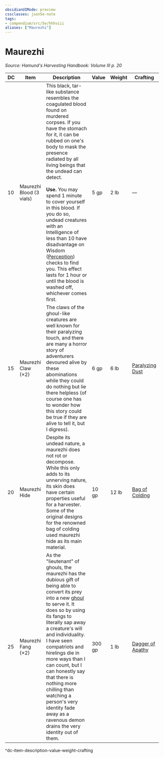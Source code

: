 ```yaml
---
obsidianUIMode: preview
cssclasses: json5e-note
tags:
- compendium/src/5e/hhhviii
aliases: ["Maurezhi"]
---
```

# Maurezhi
*Source: Hamund's Harvesting Handbook: Volume III p. 20* 

| DC | Item | Description | Value | Weight | Crafting |
|----|------|-------------|-------|--------|----------|
| 10 | Maurezhi Blood (3 vials) | This black, tar-like substance resembles the coagulated blood found on murdered corpses. If you have the stomach for it, it can be rubbed on one's body to mask the presence radiated by all living beings that the undead can detect.<br /><br />**Use.** You may spend 1 minute to cover yourself in this blood. If you do so, undead creatures with an Intelligence of less than 10 have disadvantage on Wisdom ([Perception](/compendium/rules/skills.md#Perception)) checks to find you. This effect lasts for 1 hour or until the blood is washed off, whichever comes first. | 5 gp | 2 lb | — |
| 15 | Maurezhi Claw (×2) | The claws of the ghoul-like creatures are well known for their paralyzing touch, and there are many a horror story of adventurers devoured alive by these abominations while they could do nothing but lie there helpless (of course one has to wonder how this story could be true if they are alive to tell it, but I digress). | 6 gp | 6 lb | [Paralyzing Dust](compendium/items/paralyzing-dust-hhhvi.md) |
| 20 | Maurezhi Hide | Despite its undead nature, a maurezhi does not rot or decompose. While this only adds to its unnerving nature, its skin does have certain properties useful for a harvester. Some of the original designs for the renowned bag of colding used maurezhi hide as its main material. | 10 gp | 12 lb | [Bag of Colding](compendium/items/bag-of-colding-hhhvi.md) |
| 25 | Maurezhi Fang (×2) | As the "lieutenant" of ghouls, the maurezhi has the dubious gift of being able to convert its prey into a new [ghoul](compendium/bestiary/undead/ghoul.md) to serve it. It does so by using its fangs to literally sap away a creature's will and individuality. I have seen compatriots and hirelings die in more ways than I can count, but I can honestly say that there is nothing more chilling than watching a person's very identity fade away as a ravenous demon drains the very identity out of them. | 300 gp | 1 lb | [Dagger of Apathy](compendium/items/dagger-of-apathy-hhhviii.md) |
^dc-item-description-value-weight-crafting